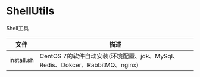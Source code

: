 # ShellUtils
Shell工具

|文件|描述
|---|---
|install.sh|CentOS 7的软件自动安装(环境配置、jdk、MySql、Redis、Dokcer、RabbitMQ、nginx)
